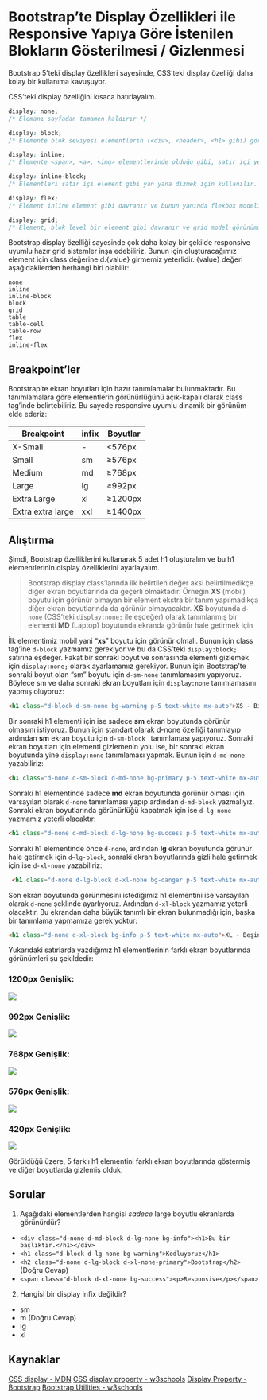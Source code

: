# Bootstrap’te Display Özellikleri ile Responsive Yapıya Göre İstenilen Blokların Gösterilmesi / Gizlenmesi

Bootstrap 5’teki display özellikleri sayesinde, CSS’teki display özelliği daha kolay bir kullanıma kavuşuyor.

CSS’teki display özelliğini kısaca hatırlayalım.

```css
display: none;
/* Elemanı sayfadan tamamen kaldırır */

display: block;
/* Elemente blok seviyesi elementlerin (<div>, <header>, <h1> gibi) görünüm özelliğini kazandırır.  */

display: inline;
/* Elemente <span>, <a>, <img> elementlerinde olduğu gibi, satır içi yerleşim özelliği kazandırır. Element satırı tamamen kaplamaz, içeriği kadar yer kaplar.  */

display: inline-block;
/* Elementleri satır içi element gibi yan yana dizmek için kullanılır. */

display: flex;
/* Element inline element gibi davranır ve bunun yanında flexbox modeline uygun görünüme sahip olur. */

display: grid;
/* Element, blok level bir element gibi davranır ve grid model görünümüne uygun davranır. */

```

Bootstrap display özelliği sayesinde çok daha kolay bir şekilde responsive uyumlu hazır grid sistemler inşa edebiliriz. Bunun için oluşturacağımız element için class değerine d.{value} girmemiz yeterlidir.
{value} değeri aşağıdakilerden herhangi biri olabilir:

```
none
inline
inline-block
block
grid
table
table-cell
table-row
flex
inline-flex
```

## Breakpoint’ler

Bootstrap’te ekran boyutları için hazır tanımlamalar bulunmaktadır. Bu tanımlamalara göre elementlerin görünürlüğünü açık-kapalı olarak class tag’inde belirtebiliriz. Bu sayede responsive uyumlu dinamik bir görünüm elde ederiz:

|Breakpoint         |infix        |Boyutlar          |
|-------------------|-------------|------------------|
|X-Small		 	        |-			         |<576px	        		 |
|Small              |sm           |≥576px            |
|Medium          	  |md		         |≥768px			         |
|Large			 	         |lg		         |≥992px			         |
|Extra Large	 	     |xl		         |≥1200px			        |
|Extra extra large  |xxl		        |≥1400px			        |


## Alıştırma

Şimdi, Bootstrap özelliklerini kullanarak 5 adet h1 oluşturalım ve bu h1 elementlerinin display özelliklerini ayarlayalım.

> Bootstrap display class’larında ilk belirtilen değer aksi belirtilmedikçe diğer ekran boyutlarında da geçerli olmaktadır. Örneğin **XS** (mobil) boyutu için görünür olmayan bir element ekstra bir tanım yapılmadıkça diğer ekran boyutlarında da görünür olmayacaktır. **XS** boyutunda `d-none` (CSS’teki `display:none;` ile eşdeğer) olarak tanımlanmış bir elementi **MD** (Laptop) boyutunda ekranda görünür hale getirmek için

İlk elementimiz mobil yani “**xs**” boyutu için görünür olmalı. Bunun için class tag’ine `d-block` yazmamız gerekiyor ve bu da CSS’teki `display:block;` satırına eşdeğer. Fakat bir sonraki boyut ve sonrasında elementi gizlemek için `display:none;` olarak ayarlamamız gerekiyor. Bunun için Bootstrap’te sonraki boyut olan “sm” boyutu için `d-sm-none` tanımlamasını yapıyoruz. Böylece sm ve daha sonraki ekran boyutları için `display:none` tanımlamasını yapmış oluyoruz:

```html
<h1 class="d-block d-sm-none bg-warning p-5 text-white mx-auto">XS - Birinci Element - Mobil Görünüm</h1>
```

Bir sonraki h1 elementi için ise sadece **sm** ekran boyutunda görünür olmasını istiyoruz. Bunun için standart olarak d-none özelliği tanımlayıp ardından **sm** ekran boyutu için `d-sm-block ` tanımlaması yapıyoruz. Sonraki ekran boyutları için elementi gizlemenin yolu ise, bir sonraki ekran boyutunda yine `display:none` tanımlaması yapmak. Bunun için `d-md-none` yazabiliriz:

```html
<h1 class="d-none d-sm-block d-md-none bg-primary p-5 text-white mx-auto">SM - İkinci Element - Tablet Görünüm</h1>
```

Sonraki h1 elementinde sadece **md** ekran boyutunda görünür olması için varsayılan olarak `d-none` tanımlaması yapıp ardından `d-md-block` yazmalıyız. Sonraki ekran boyutlarında görünürlüğü kapatmak için ise `d-lg-none` yazmamız yeterli olacaktır:

```html
<h1 class="d-none d-md-block d-lg-none bg-success p-5 text-white mx-auto">MD - Üçüncü Element - Laptop Görünüm</h1>
```

Sonraki h1 elementinde önce `d-none`, ardından **lg** ekran boyutunda görünür hale getirmek için `d—lg-block`, sonraki ekran boyutlarında gizli hale getirmek için ise `d-xl-none` yazabiliriz:

```html
 <h1 class="d-none d-lg-block d-xl-none bg-danger p-5 text-white mx-auto">LG - Dördüncü Element - Normal Ekran Görünüm</h1>
```

Son ekran boyutunda görünmesini istediğimiz h1 elementini ise varsayılan olarak `d-none` şeklinde ayarlıyoruz. Ardından `d-xl-block` yazmamız yeterli olacaktır. Bu ekrandan daha büyük tanımlı bir ekran bulunmadığı için, başka bir tanımlama yapmamıza gerek yoktur:

```html
<h1 class="d-none d-xl-block bg-info p-5 text-white mx-auto">XL - Beşinci Element - Büyük Ekran Görünüm</h1>
```

Yukarıdaki satırlarda yazdığımız h1 elementlerinin farklı ekran boyutlarında görünümleri şu şekildedir:

### 1200px Genişlik:

![](./figures./1200.png)

### 992px Genişlik:

![](./figures./992.png)

### 768px Genişlik:

![](./figures./768.png)

### 576px Genişlik:

![](./figures./576.png)

### 420px Genişlik:

![](./figures./420.png)

Görüldüğü üzere, 5 farklı h1 elementini farklı ekran boyutlarında göstermiş ve diğer boyutlarda gizlemiş olduk.


## Sorular

1. Aşağıdaki elementlerden hangisi _sadece_ large boyutlu ekranlarda görünürdür?
 * `<div class="d-none d-md-block d-lg-none bg-info"><h1>Bu bir başlıktır.</h1></div>`
 * `<h1 class="d-block d-lg-none bg-warning">Kodluyoruz</h1>`
 * `<h2 class="d-none d-lg-block d-xl-none-primary">Bootstrap</h2>`          (Doğru Cevap)
 * `<span class="d-block d-xl-none bg-success"><p>Responsive</p></span>`

2. Hangisi bir display infix değildir?
 * sm
 * m         (Doğru Cevap)
 * lg
 * xl

## Kaynaklar
[CSS display - MDN](https://developer.mozilla.org/en-US/docs/Web/CSS/display)
[CSS display property - w3schools](https://www.w3schools.com/cssref/pr_class_display.asp)
[Display Property - Bootstrap](https://getbootstrap.com/docs/4.0/utilities/display/)
[Bootstrap Utilities - w3schools](https://www.w3schools.com/bootstrap4/bootstrap_utilities.asp)
